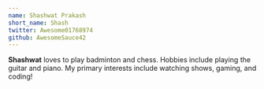 ```yaml
---
name: Shashwat Prakash
short_name: Shash
twitter: Awesome01768974
github: AwesomeSauce42
---
```


**Shashwat** loves to play badminton and chess. Hobbies include playing the guitar and piano. My primary interests include watching shows, gaming, and coding!
 
